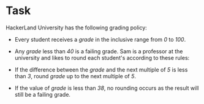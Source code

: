 ﻿# Task
HackerLand University has the following grading policy:

* Every student receives a *grade* in the inclusive range from *0* to *100*.
* Any *grade* less than *40* is a failing grade.
Sam is a professor at the university and likes to round each student's  according to these rules:

* If the difference between the *grade* and the next multiple of *5* is less than *3*, round *grade* up to the next multiple of *5*.
* If the value of *grade* is less than *38*, no rounding occurs as the result will still be a failing grade.